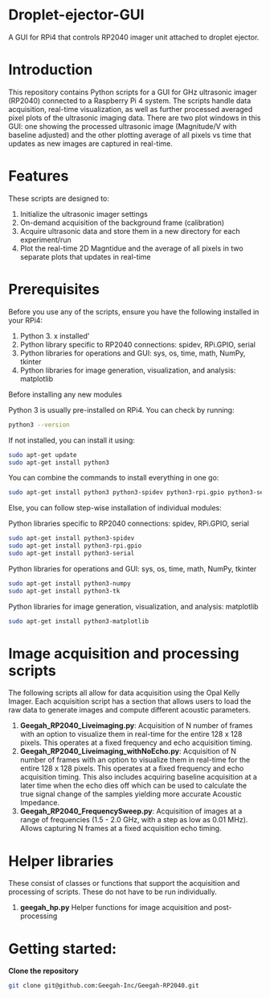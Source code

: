 # Droplet-ejector-GUI
A GUI for RPi4 that controls RP2040 imager unit attached to droplet ejector. 

# Introduction
This repository contains Python scripts for a GUI for GHz ultrasonic imager (RP2040) connected to a Raspberry Pi 4 system. The scripts handle data acquisition, real-time visualization, as well as further processed averaged pixel plots of the ultrasonic imaging data. There are two plot windows in this GUI: one showing the processed ultrasonic image (Magnitude/V with baseline adjusted) and the other plotting average of all pixels vs time that updates as new images are captured in real-time. 

# Features
These scripts are designed to:
1. Initialize the ultrasonic imager settings
2. On-demand acquisition of the background frame (calibration)
3. Acquire ultrasonic data and store them in a new directory for each experiment/run
4. Plot the real-time 2D Magntidue and the average of all pixels in two separate plots that updates in real-time

# Prerequisites
Before you use any of the scripts, ensure you have the following installed in your RPi4:
1. Python 3. x installed'
2. Python library specific to RP2040 connections: spidev, RPi.GPIO, serial
3. Python libraries for operations and GUI: sys, os, time, math, NumPy, tkinter
4. Python libraries for image generation, visualization, and analysis: matplotlib

Before installing any new modules

Python 3 is usually pre-installed on RPi4. You can check by running:

```bash
python3 --version
```
If not installed, you can install it using:

```bash
sudo apt-get update
sudo apt-get install python3
```

You can combine the commands to install everything in one go:
```bash
sudo apt-get install python3 python3-spidev python3-rpi.gpio python3-serial python3-numpy python3-tk python3-matplotlib
```

Else, you can follow step-wise installation of individual modules:


Python libraries specific to RP2040 connections: spidev, RPi.GPIO, serial
```bash
sudo apt-get install python3-spidev
sudo apt-get install python3-rpi.gpio
sudo apt-get install python3-serial
```

Python libraries for operations and GUI: sys, os, time, math, NumPy, tkinter

```bash
sudo apt-get install python3-numpy
sudo apt-get install python3-tk
```

Python libraries for image generation, visualization, and analysis: matplotlib

```bash
sudo apt-get install python3-matplotlib
```

# Image acquisition and processing scripts
The following scripts all allow for data acquisition using the Opal Kelly Imager. Each acquisition script has a section that allows users to load the raw data to generate images and compute different acoustic parameters.

1. **Geegah_RP2040_Liveimaging.py**: Acquisition of N number of frames with an option to visualize them in real-time for the entire 128 x 128 pixels. This operates at a fixed frequency and echo acquisition timing.
2.  **Geegah_RP2040_Liveimaging_withNoEcho.py**: Acquisition of N number of frames with an option to visualize them in real-time for the entire 128 x 128 pixels. This operates at a fixed frequency and echo acquisition timing. This also includes acquiring baseline acquisition at a later time when the echo dies off which can be used to calculate the true signal change of the samples yielding more accurate Acoustic Impedance.
3. **Geegah_RP2040_FrequencySweep.py**: Acquisition of images at a range of frequencies (1.5 - 2.0 GHz, with a step as low as 0.01 MHz). Allows capturing N frames at a fixed acquisition echo timing.


# Helper libraries
These consist of classes or functions that support the acquisition and processing of scripts. These do not have to be run individually.

1. **geegah_hp.py** Helper functions for image acquisition and post-processing


# Getting started: 

**Clone the repository**
```bash
git clone git@github.com:Geegah-Inc/Geegah-RP2040.git
```
